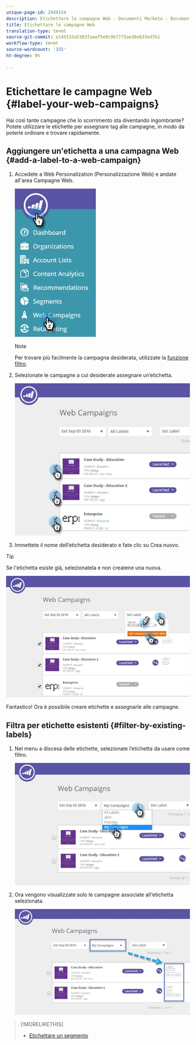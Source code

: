 ```yaml
---
unique-page-id: 2949154
description: Etichettare le campagne Web - Documenti Marketo - Documentazione prodotto
title: Etichettare le campagne Web
translation-type: tm+mt
source-git-commit: e149133a5383faaef5e9c9b7775ae36e633ed7b1
workflow-type: tm+mt
source-wordcount: '155'
ht-degree: 0%

---
```



# Etichettare le campagne Web {#label-your-web-campaigns}

Hai così tante campagne che lo scorrimento sta diventando ingombrante? Potete utilizzare le etichette per assegnare tag alle campagne, in modo da poterle ordinare e trovare rapidamente.

## Aggiungere un&#39;etichetta a una campagna Web {#add-a-label-to-a-web-campaign}

1. Accedete a Web Personalization (Personalizzazione Web) e andate all&#39;area Campagne Web.

   ![](assets/web-campaigns-hand.jpg)

   >[!NOTE]
   >
   >Per trovare più facilmente la campagna desiderata, utilizzate la [funzione filtro](filter-web-campaigns.md).

1. Selezionate le campagne a cui desiderate assegnare un’etichetta.

   ![](assets/web-campaigns-label.jpg)

1. Immettete il nome dell’etichetta desiderato e fate clic su Crea nuovo.

>[!TIP]
>
>Se l&#39;etichetta esiste già, selezionatela e non createne una nuova.

![](assets/web-campaigns-set-label.jpg)

Fantastico! Ora è possibile creare etichette e assegnarle alle campagne.

## Filtra per etichette esistenti {#filter-by-existing-labels}

1. Nel menu a discesa delle etichette, selezionate l’etichetta da usare come filtro.

   ![](assets/web-campaigns-my-campaigns-dropdown.jpg)

1. Ora vengono visualizzate solo le campagne associate all&#39;etichetta selezionata.

   ![](assets/web-campaigns-label-showing.jpg)

>[!MORELIKETHIS]
>
>* [Etichettare ](create-a-new-in-zone-web-campaign.md) [un segmento](../../../product-docs/web-personalization/using-web-segments/label-your-segment.md)

>



